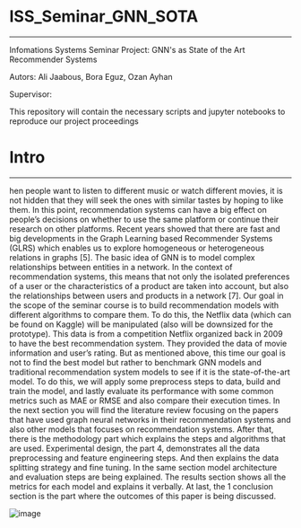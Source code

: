 # ISS_Seminar_GNN_SOTA
_________________________________________________________________________________________
Infomations Systems Seminar Project: GNN's as State of the Art Recommender Systems

Autors: Ali Jaabous, Bora Eguz, Ozan Ayhan

Supervisor: 

This repository will contain the necessary scripts and jupyter notebooks to reproduce our project proceedings

# Intro

__________________________________________________________________________________________

hen people want to listen to different music or watch different movies, it is not hidden that
they will seek the ones with similar tastes by hoping to like them. In this point,
recommendation systems can have a big effect on people’s decisions on whether to use the
same platform or continue their research on other platforms. Recent years showed that there
are fast and big developments in the Graph Learning based Recommender Systems (GLRS)
which enables us to explore homogeneous or heterogeneous relations in graphs [5]. The basic
idea of GNN is to model complex relationships between entities in a network. In the context
of recommendation systems, this means that not only the isolated preferences of a user or the
characteristics of a product are taken into account, but also the relationships between users
and products in a network [7].
Our goal in the scope of the seminar course is to build recommendation models with different
algorithms to compare them. To do this, the Netflix data (which can be found on Kaggle) will
be manipulated (also will be downsized for the prototype). This data is from a competition
Netflix organized back in 2009 to have the best recommendation system. They provided the
data of movie information and user’s rating. But as mentioned above, this time our goal is not
to find the best model but rather to benchmark GNN models and traditional recommendation
system models to see if it is the state-of-the-art model. To do this, we will apply some
preprocess steps to data, build and train the model, and lastly evaluate its performance with
some common metrics such as MAE or RMSE and also compare their execution times.
In the next section you will find the literature review focusing on the papers that have used
graph neural networks in their recommendation systems and also other models that focuses
on recommendation systems. After that, there is the methodology part which explains the
steps and algorithms that are used. Experimental design, the part 4, demonstrates all the data
preprocessing and feature engineering steps. And then explains the data splitting strategy and
fine tuning. In the same section model architecture and evaluation steps are being explained.
The results section shows all the metrics for each model and explains it verbally. At last, the
1
conclusion section is the part where the outcomes of this paper is being discussed.

![image](https://github.com/ISSeminarGNNSOTA/ISS_Seminar_GNN_SOTA/assets/162732442/bf387468-62ab-4ebc-a892-901f0dcfe791)

